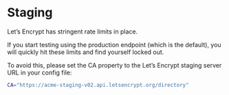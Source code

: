 # Staging

Let’s Encrypt has stringent rate limits in place.

If you start testing using the production endpoint (which is the default),
you will quickly hit these limits and find yourself locked out.

To avoid this, please set the CA property to the Let’s Encrypt staging server URL in your config file:

```bash
CA="https://acme-staging-v02.api.letsencrypt.org/directory"
```
